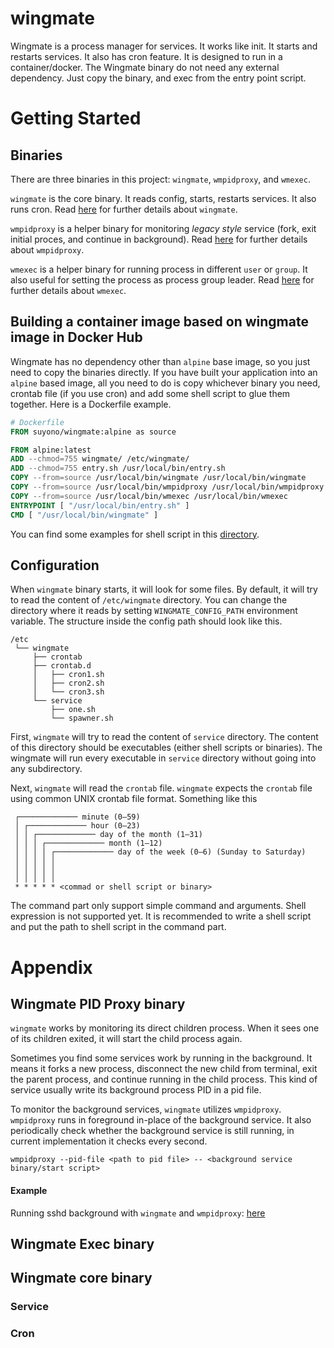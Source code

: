 # wingmate

Wingmate is a process manager for services. It works like init. It starts and restarts services.
It also has cron feature. It is designed to run in a container/docker. 
The Wingmate binary do not need any external dependency. 
Just copy the binary, and exec from the entry point script.

# Getting Started

## Binaries

There are three binaries in this project: `wingmate`, `wmpidproxy`, and `wmexec`.

`wingmate` is the core binary. It reads config, starts, restarts services. It also
runs cron. Read [here](#wingmate-core-binary) for further details about `wingmate`.

`wmpidproxy` is a helper binary for monitoring _legacy style_ service (fork, exit
initial proces, and continue in background). Read [here](#wingmate-pid-proxy-binary)
for further details about `wmpidproxy`.

`wmexec` is a helper binary for running process in different `user` or `group`.
It also useful for setting the process as process group leader.
Read [here](#wingmate-exec-binary) for further details about `wmexec`.

## Building a container image based on wingmate image in Docker Hub

Wingmate has no dependency other than `alpine` base image, so you just need to copy
the binaries directly. If you have built your application into an `alpine` based image,
all you need to do is copy whichever binary you need, crontab file (if you use cron)
and add some shell script to glue them together. Here is a Dockerfile example.

```Dockerfile
# Dockerfile
FROM suyono/wingmate:alpine as source

FROM alpine:latest
ADD --chmod=755 wingmate/ /etc/wingmate/
ADD --chmod=755 entry.sh /usr/local/bin/entry.sh
COPY --from=source /usr/local/bin/wingmate /usr/local/bin/wingmate
COPY --from=source /usr/local/bin/wmpidproxy /usr/local/bin/wmpidproxy
COPY --from=source /usr/local/bin/wmexec /usr/local/bin/wmexec
ENTRYPOINT [ "/usr/local/bin/entry.sh" ]
CMD [ "/usr/local/bin/wingmate" ]
```
You can find some examples for shell script in this [directory](../alpine/).

## Configuration

When `wingmate` binary starts, it will look for some files. By default, it will
try to read the content of `/etc/wingmate` directory. You can change the directory
where it reads by setting `WINGMATE_CONFIG_PATH` environment variable. The structure
inside the config path should look like this.

```shell
/etc
 └── wingmate
     ├── crontab
     ├── crontab.d
     │   ├── cron1.sh
     │   ├── cron2.sh
     │   └── cron3.sh
     └── service
         ├── one.sh
         └── spawner.sh
```

First, `wingmate` will try to read the content of `service` directory. The content of
this directory should be executables (either shell scripts or binaries). The wingmate
will run every executable in `service` directory without going into any subdirectory.

Next, `wingmate` will read the `crontab` file. `wingmate` expects the `crontab` file using
common UNIX crontab file format. Something like this

```shell
 ┌───────────── minute (0–59)
 │ ┌───────────── hour (0–23)
 │ │ ┌───────────── day of the month (1–31)
 │ │ │ ┌───────────── month (1–12)
 │ │ │ │ ┌───────────── day of the week (0–6) (Sunday to Saturday)
 │ │ │ │ │ 
 │ │ │ │ │
 │ │ │ │ │
 * * * * * <commad or shell script or binary>
```

The command part only support simple command and arguments. Shell expression is not supported
yet. It is recommended to write a shell script and put the path to shell script in
the command part.

# Appendix
## Wingmate PID Proxy binary

`wingmate` works by monitoring its direct children process. When it sees one of its children
exited, it will start the child process again.

Sometimes you find some services work by running in the background. It means it forks a new 
process, disconnect the new child from terminal, exit the parent process, and continue 
running in the child process. This kind of service usually write its background process
PID in a pid file.

To monitor the background services, `wingmate` utilizes `wmpidproxy`. `wmpidproxy` runs
in foreground in-place of the background service. It also periodically check whether the
background service is still running, in current implementation it checks every second.

```shell
wmpidproxy --pid-file <path to pid file> -- <background service binary/start script>
```
#### Example
Running sshd background with `wingmate` and `wmpidproxy`: [here](example/ssh-docker/)

## Wingmate Exec binary


## Wingmate core binary
### Service
### Cron
